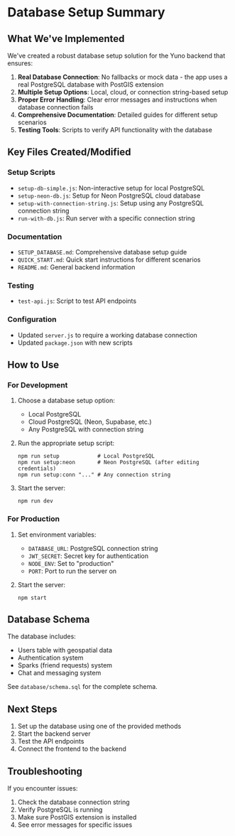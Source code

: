 # Database Setup Summary

## What We've Implemented

We've created a robust database setup solution for the Yuno backend that ensures:

1. **Real Database Connection**: No fallbacks or mock data - the app uses a real PostgreSQL database with PostGIS extension
2. **Multiple Setup Options**: Local, cloud, or connection string-based setup
3. **Proper Error Handling**: Clear error messages and instructions when database connection fails
4. **Comprehensive Documentation**: Detailed guides for different setup scenarios
5. **Testing Tools**: Scripts to verify API functionality with the database

## Key Files Created/Modified

### Setup Scripts
- `setup-db-simple.js`: Non-interactive setup for local PostgreSQL
- `setup-neon-db.js`: Setup for Neon PostgreSQL cloud database
- `setup-with-connection-string.js`: Setup using any PostgreSQL connection string
- `run-with-db.js`: Run server with a specific connection string

### Documentation
- `SETUP_DATABASE.md`: Comprehensive database setup guide
- `QUICK_START.md`: Quick start instructions for different scenarios
- `README.md`: General backend information

### Testing
- `test-api.js`: Script to test API endpoints

### Configuration
- Updated `server.js` to require a working database connection
- Updated `package.json` with new scripts

## How to Use

### For Development

1. Choose a database setup option:
   - Local PostgreSQL
   - Cloud PostgreSQL (Neon, Supabase, etc.)
   - Any PostgreSQL with connection string

2. Run the appropriate setup script:
   ```
   npm run setup            # Local PostgreSQL
   npm run setup:neon       # Neon PostgreSQL (after editing credentials)
   npm run setup:conn "..." # Any connection string
   ```

3. Start the server:
   ```
   npm run dev
   ```

### For Production

1. Set environment variables:
   - `DATABASE_URL`: PostgreSQL connection string
   - `JWT_SECRET`: Secret key for authentication
   - `NODE_ENV`: Set to "production"
   - `PORT`: Port to run the server on

2. Start the server:
   ```
   npm start
   ```

## Database Schema

The database includes:
- Users table with geospatial data
- Authentication system
- Sparks (friend requests) system
- Chat and messaging system

See `database/schema.sql` for the complete schema.

## Next Steps

1. Set up the database using one of the provided methods
2. Start the backend server
3. Test the API endpoints
4. Connect the frontend to the backend

## Troubleshooting

If you encounter issues:
1. Check the database connection string
2. Verify PostgreSQL is running
3. Make sure PostGIS extension is installed
4. See error messages for specific issues
